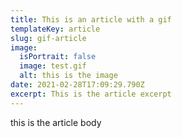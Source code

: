 ```yaml
---
title: This is an article with a gif
templateKey: article
slug: gif-article
image:
  isPortrait: false
  image: test.gif
  alt: this is the image
date: 2021-02-28T17:09:29.790Z
excerpt: This is the article excerpt
---
```

this is the article body